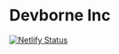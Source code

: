 # Devborne Inc

[![Netlify Status](https://api.netlify.com/api/v1/badges/4bae38e3-4b04-40a3-8377-683bec84413c/deploy-status)](https://app.netlify.com/sites/wizardly-kilby-8c0721/deploys)
